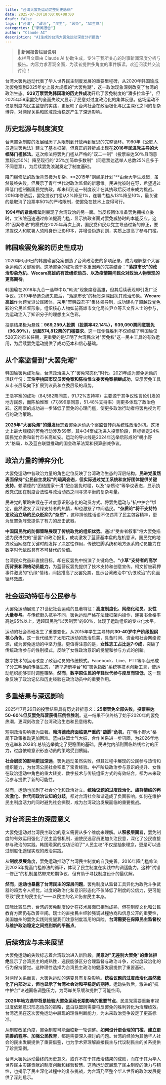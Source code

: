 ```yaml
---
title: "台湾大罢免运动完整历史脉络"
date: 2025-07-30T10:00:00+08:00
draft: false
tags: ["台湾", "政治", "民主", "罢免", "AI生成"]
categories: ["新闻报告"]
author: "Claude AI"
description: "AI生成的台湾大罢免运动深度分析报告"
---
```


> **📰 新闻报告栏目说明**  
> 本栏目文章由 Claude AI 协助生成，专注于我所关心的时事新闻深度分析与报告。内容力求客观全面，为读者提供多角度的事件解读。欢迎阅读并交流讨论！

台湾大罢免运动代表了华人世界民主制度发展的重要里程碑，从2020年韩国瑜成功罢免案到2025年史上最大规模的"大罢免潮"，这一政治现象深刻改变了台湾的政治生态。**939万票罢免韩国瑜的历史性成功**开启了罢免制度的"潘多拉盒子"，但2025年59案罢免的全面失败又显示了民意对过度政治化的集体反思。这场运动不仅是制度内民主监督的实践，更反映了台湾社会在政治极化与民主深化之间的复杂博弈，对两岸关系和区域政治稳定产生了深远影响。

## 历史起源与制度演变

台湾罢免制度的发展经历了从限制到开放再到反思的完整循环。1980年《公职人员选举罢免法》建立了基本框架，但真正的转折点出现在**2016年民进党主导的大幅降门槛修法**。这次修法将罢免门槛从严格的"双二一制"（投票率达50%且同意票超过50%）降至现行的"25%加简单多数制"（同意票达选举人总数25%且多于不同意票），为后续罢免浪潮奠定了制度基础。

降门槛修法的政治背景极为复杂。**2015年"割阑尾计划"**由台大学生发起，虽然最终失败，但展示了青年世代对政治监督的新思维。民进党彼时在野，希望通过降低门槛制衡国民党执政，却未料到这一制度设计在其执政后反过来成为挑战。2016年修法后，罢免提议门槛从2%降至1%，连署门槛从13%降至10%，最关键的是取消了投票率50%的严格限制，使罢免在技术上变得可行。

**1994年的紧急修法**则展现了台湾政治的另一面。当反核团体准备罢免拥核立委时，立法院迅速通过修法提高门槛，显示执政者面对罢免威胁时的本能反应。这种"因案修法"的模式在2025年再次上演，国民党和民众党主导通过新的修正，要求提议人和联署人须附身份证影印本，并增设伪造罚则，实质上提高了参与门槛。

## 韩国瑜罢免案的历史性成功

2020年6月6日的韩国瑜罢免案创造了台湾政治史的多项纪录，成为理解整个大罢免运动的关键案例。这场罢免的成功源于多重因素的完美结合：**"落跑市长"的政治形象危机、Wecare高雄的有效组织动员、以及疫情期间民众对政治人物表现的更高期待**。

韩国瑜在2018年九合一选举中以"韩流"现象席卷高雄，但其后续表现却引发广泛争议。2019年参选总统失败后，"落跑市长"的标签深深困扰其政治形象。**Wecare高雄**作为跨党派公民团体，采用"罢韩四君子"集体领导制，成功建构了超越政党色彩的公民监督形象。组织核心人物如前高雄市文化局长尹立等艺文界人士的参与，为运动注入了知识分子的理想主义色彩。

投票结果极为悬殊：**969,259人投票（投票率42.14%），939,090票同意罢免（96.89%），远超574,812票的门槛要求**。这一压倒性胜利不仅终结了韩国瑜仅528天的市长任期，更重要的是证明了台湾民众对"罢免权"这一民主工具的有效运用，为后续罢免运动提供了成功范本和信心基础。

## 从个案监督到"大罢免潮"

韩国瑜罢免成功后，台湾政治进入了"罢免常态化"时代。2021年成为罢免运动的活跃年份：**王浩宇桃园市议员罢免案和陈柏惟立委罢免案相继成功**，显示罢免工具从市长层级向下扩展到议员和立委层级的趋势。

王浩宇案的成功（84,582票同意，91.72%支持率）主要源于其争议性言论引发的地方民怨，而陈柏惟案（77,899票同意，51.48%支持率）则更多体现了政治色彩。这两案的成功进一步降低了罢免的心理门槛，使更多政治行动者将罢免视为可行的政治策略。

**2025年"大罢免潮"的爆发**标志着罢免运动从个案监督转向系统性政治对抗。这场史上最大规模的罢免行动涉及59案，其中34案成功进入投票阶段，目标锁定24名国民党立委和新竹市长高虹安。运动的导火线是2024年选举后形成的"朝小野大"格局，以及蓝白联盟推动的国会改革法案和预算删减争议。

## 政治力量的博弈分化

大罢免运动中各政治力量的角色定位反映了台湾政治生态的深层结构。**民进党虽然表面保持"公民自主发起"的疏离姿态，但实际通过党工系统和友好团体提供关键支持**。赖清德的"团结国家十讲"配合罢免时程，以及"杂质论"等争议表态，显示执政党试图在制度合法性与政治动员之间寻求平衡的复杂考量。

民进党的策略失误在于过度意识形态化的动员方式。将罢免运动与"抗中护台"绑定，虽然激发了深绿支持者的热情，却也激怒了中间选民。**"杂质论"将不支持特定政治立场的民众贬抑为"杂质"**，这种排他性话语不仅违背了民主包容精神，更为反罢免阵营提供了有力的反击武器。

**中国国民党的防御策略展现了传统政党的组织优势**。通过"受害者叙事"将大罢免描述为民进党的"恶罢"和政治报复，成功激发了蓝营基本盘的危机意识。国民党的地方政治网络在关键时刻发挥了决定性作用，传统桩脚系统和地方派系的动员能力在数字时代依然具有不可替代的价值。

台湾民众党虽非直接目标，却在反罢免中扮演了关键角色。**"小草"支持者的高学历背景和网络动员能力**，为蓝营反罢免提供了技术支持和创意宣传。柯文哲被羁押事件激发的"仇绿"情绪，间接推高了反罢免票，显示台湾政治中"仇恨政治"的负面循环效应。

## 社会运动特征与公民参与

大罢免运动展现了21世纪社会运动的显著特征：**高度制度化、网络化动员、女性大量参与**。与传统街头抗争不同，罢免运动严格在法律框架内操作，连署书合格率高达95%以上，远超国民党"以罢制罢"的60%，体现了运动组织的专业化水平。

运动的社会基础发生了重要变化。从2015年学生主导转向**30-40岁中产阶级担纲核心角色**，这一世代经历了太阳花运动的政治启蒙，具备时间、资金和社会网络资源，成为罢免运动的中坚力量。更值得注意的是，**女性志工占比达7-9成**，突破了传统政治参与的性别模式，反映了女性政治意识的觉醒和参与方式的创新。

数字技术的运用改变了政治动员的传统模式。Facebook、Line、PTT等平台形成了分工明确的传播生态，"选举造册平台"和"罢免指数"系统等技术创新工具，使运动组织能够实时调整策略。**然而，数字原住民的年轻世代参与度反而较低**，这一现象反映了政治记忆和历史经验在政治动员中的重要作用。

## 多重结果与深远影响

2025年7月26日的投票结果具有历史转折意义：**25案罢免全部失败，投票率达50-60%但反罢免阵营获得压倒性胜利**。这一结果不仅终结了始于2020年的罢免热潮，更深刻改变了台湾政治生态和民意结构。

短期政治影响极为显著。**赖清德政府面临更严重的"跛脚"危机**，在"朝小野大"格局下政策推动更加困难。蓝白联盟士气大振，合作关系进一步巩固，为2026年地方选举和2028年总统选举奠定了更稳固的基础。民进党内部则面临路线检讨的压力，过度依赖意识形态动员的策略受到质疑。

**社会层面的影响更加深远**。罢免运动虽然失败，但其过程中展现的公民参与热情和组织能力，为台湾公民社会积累了宝贵经验。中产阶级政治参与意识的提升、女性在政治运动中角色的重大转变、数字技术与传统组织方式的有效结合，都为未来政治参与提供了新的可能性。

然而，运动也加剧了社会分化和政治对立。**统独议题的过度政治化、族群情结的再次激化、世代间政治认知的分歧**，都对台湾社会和谐造成了负面影响。如何在维护民主制度活力的同时避免社会撕裂，成为台湾政治发展面临的重要挑战。

## 对台湾民主的深层意义

大罢免运动对台湾民主政治的意义需要从多个维度来理解。从**积极层面**看，罢免制度的有效运用强化了民主监督机制，迫使民选官员更加关注民意，深化了公民直接参与政治的实践。韩国瑜案的成功证明了"人民主权"不仅是抽象理念，更是可以通过制度化途径实现的政治实践。

从**制度发展**角度，罢免运动推动了台湾民主制度的自我完善。2016年降门槛修法到2025年提高门槛修法的循环，体现了民主制度在实践中的调适能力。这种"试错－修正"的机制虽然带来短期争议，但有助于寻找制度设计的最优解。

**然而，运动也暴露了台湾民主的深层问题**。罢免制度从监督工具异化为政党斗争武器的趋势令人担忧。过度的政治化和意识形态化不仅降低了制度的公信力，更可能导致"民主的民主化"——以民主的名义伤害民主本身。

国际比较显示，台湾的罢免制度设计在技术层面已相当成熟，但在制度文化和公民教育方面仍有改善空间。瑞士的直接民主经验强调过程协商和信息公开的重要性，美国加州的罢免实践则提醒我们注意制度滥用的风险。**台湾需要在保障民主监督权与维护政治稳定之间找到新的平衡点**。

## 后续效应与未来展望

大罢免运动的失败标志着台湾政治进入新阶段。**民意对"无差别大罢免"的集体拒绝**显示了台湾民主的成熟性，选民能够区分合理监督与政治斗争，对过度政治化的行为保持警觉。这种理性选择为台湾民主政治的健康发展提供了重要基础。

对两岸关系而言，大罢免运动的演变具有复杂影响。**统独议题的过度政治化虽然激化了内部对立，但也显示了台湾社会对和平稳定的期待**。运动失败后，激进的"抗中护台"论述面临调整压力，为两岸关系缓和提供了可能空间。

**2026年地方选举将是检验大罢免运动长期影响的重要节点**。民进党需要重新审视过度依赖意识形态动员的策略，蓝白联盟则需要将反罢免的胜利转化为治理绩效。台湾选民在这次罢免运动中展现的理性判断能力，为未来政治竞争设定了更高标准。

从制度改革角度，罢免制度可能面临新一轮调整。**如何设计更合理的门槛、建立更完善的程序、加强公民教育**，都是需要深入探讨的问题。台湾的经验为其他华人社会的民主发展提供了重要借鉴，也为学术界理解直接民主与代议制民主的关系提供了珍贵案例。

台湾大罢免运动最终的历史意义，或许不在于其政治结果的成败，而在于其为华人世界民主实践贡献的制度创新和经验智慧。这场运动既展现了民主制度的活力与韧性，也揭示了民主深化过程中的复杂挑战，为台湾乃至整个华人世界的政治发展提供了深刻启示。